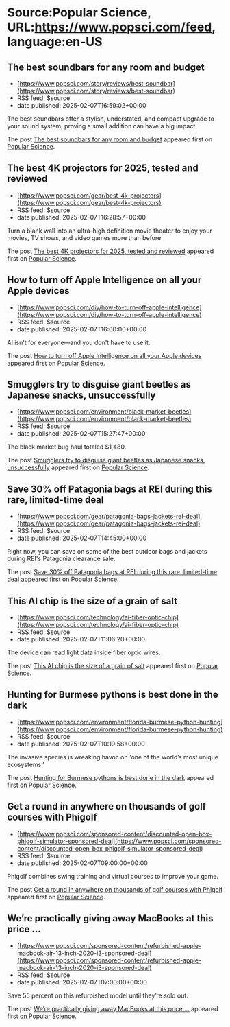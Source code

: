 # Source:Popular Science, URL:https://www.popsci.com/feed, language:en-US

## The best soundbars for any room and budget
 - [https://www.popsci.com/story/reviews/best-soundbar](https://www.popsci.com/story/reviews/best-soundbar)
 - RSS feed: $source
 - date published: 2025-02-07T16:59:02+00:00

<p>The best soundbars offer a stylish, understated, and compact upgrade to your sound system, proving a small addition can have a big impact.</p>
<p>The post <a href="https://www.popsci.com/story/reviews/best-soundbar/">The best soundbars for any room and budget</a> appeared first on <a href="https://www.popsci.com">Popular Science</a>.</p>

## The best 4K projectors for 2025, tested and reviewed
 - [https://www.popsci.com/gear/best-4k-projectors](https://www.popsci.com/gear/best-4k-projectors)
 - RSS feed: $source
 - date published: 2025-02-07T16:28:57+00:00

<p>Turn a blank wall into an ultra-high definition movie theater to enjoy your movies, TV shows, and video games more than before.</p>
<p>The post <a href="https://www.popsci.com/gear/best-4k-projectors/">The best 4K projectors for 2025, tested and reviewed</a> appeared first on <a href="https://www.popsci.com">Popular Science</a>.</p>

## How to turn off Apple Intelligence on all your Apple devices
 - [https://www.popsci.com/diy/how-to-turn-off-apple-intelligence](https://www.popsci.com/diy/how-to-turn-off-apple-intelligence)
 - RSS feed: $source
 - date published: 2025-02-07T16:00:00+00:00

<p>AI isn't for everyone—and you don't have to use it.</p>
<p>The post <a href="https://www.popsci.com/diy/how-to-turn-off-apple-intelligence/">How to turn off Apple Intelligence on all your Apple devices</a> appeared first on <a href="https://www.popsci.com">Popular Science</a>.</p>

## Smugglers try to disguise giant beetles as Japanese snacks, unsuccessfully
 - [https://www.popsci.com/environment/black-market-beetles](https://www.popsci.com/environment/black-market-beetles)
 - RSS feed: $source
 - date published: 2025-02-07T15:27:47+00:00

<p>The black market bug haul totaled $1,480.</p>
<p>The post <a href="https://www.popsci.com/environment/black-market-beetles/">Smugglers try to disguise giant beetles as Japanese snacks, unsuccessfully</a> appeared first on <a href="https://www.popsci.com">Popular Science</a>.</p>

## Save 30% off Patagonia bags at REI during this rare, limited-time deal
 - [https://www.popsci.com/gear/patagonia-bags-jackets-rei-deal](https://www.popsci.com/gear/patagonia-bags-jackets-rei-deal)
 - RSS feed: $source
 - date published: 2025-02-07T14:45:00+00:00

<p>Right now, you can save on some of the best outdoor bags and jackets during REI's Patagonia clearance sale.</p>
<p>The post <a href="https://www.popsci.com/gear/patagonia-bags-jackets-rei-deal/">Save 30% off Patagonia bags at REI during this rare, limited-time deal</a> appeared first on <a href="https://www.popsci.com">Popular Science</a>.</p>

## This AI chip is the size of a grain of salt
 - [https://www.popsci.com/technology/ai-fiber-optic-chip](https://www.popsci.com/technology/ai-fiber-optic-chip)
 - RSS feed: $source
 - date published: 2025-02-07T11:06:20+00:00

<p>The device can read light data inside fiber optic wires.</p>
<p>The post <a href="https://www.popsci.com/technology/ai-fiber-optic-chip/">This AI chip is the size of a grain of salt</a> appeared first on <a href="https://www.popsci.com">Popular Science</a>.</p>

## Hunting for Burmese pythons is best done in the dark
 - [https://www.popsci.com/environment/florida-burmese-python-hunting](https://www.popsci.com/environment/florida-burmese-python-hunting)
 - RSS feed: $source
 - date published: 2025-02-07T10:19:58+00:00

<p>The invasive species is wreaking havoc on 'one of the world’s most unique ecosystems.’</p>
<p>The post <a href="https://www.popsci.com/environment/florida-burmese-python-hunting/">Hunting for Burmese pythons is best done in the dark</a> appeared first on <a href="https://www.popsci.com">Popular Science</a>.</p>

## Get a round in anywhere on thousands of golf courses with Phigolf
 - [https://www.popsci.com/sponsored-content/discounted-open-box-phigolf-simulator-sponsored-deal](https://www.popsci.com/sponsored-content/discounted-open-box-phigolf-simulator-sponsored-deal)
 - RSS feed: $source
 - date published: 2025-02-07T09:00:00+00:00

<p>Phigolf combines swing training and virtual courses to improve your game.</p>
<p>The post <a href="https://www.popsci.com/sponsored-content/discounted-open-box-phigolf-simulator-sponsored-deal/">Get a round in anywhere on thousands of golf courses with Phigolf</a> appeared first on <a href="https://www.popsci.com">Popular Science</a>.</p>

## We’re practically giving away MacBooks at this price …
 - [https://www.popsci.com/sponsored-content/refurbished-apple-macbook-air-13-inch-2020-i3-sponsored-deal](https://www.popsci.com/sponsored-content/refurbished-apple-macbook-air-13-inch-2020-i3-sponsored-deal)
 - RSS feed: $source
 - date published: 2025-02-07T07:00:00+00:00

<p>Save 55 percent on this refurbished model until they’re sold out.</p>
<p>The post <a href="https://www.popsci.com/sponsored-content/refurbished-apple-macbook-air-13-inch-2020-i3-sponsored-deal/">We’re practically giving away MacBooks at this price …</a> appeared first on <a href="https://www.popsci.com">Popular Science</a>.</p>

